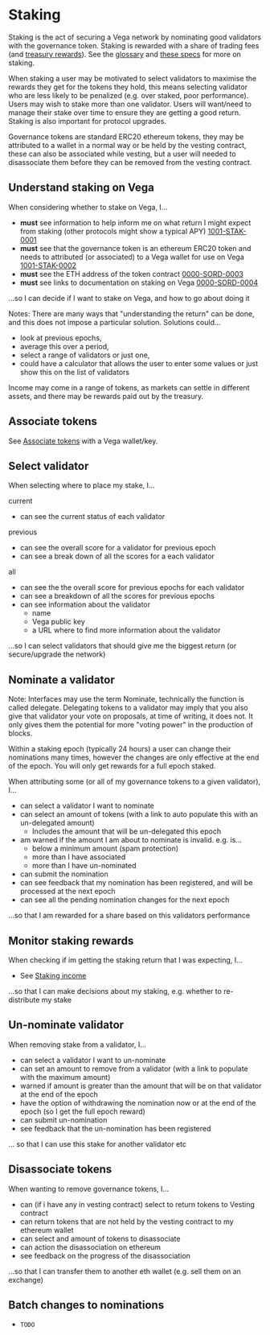 # Staking

Staking is the act of securing a Vega network by nominating good validators with the governance token. Staking is rewarded with a share of trading fees (and [treasury rewards](../0056-REWA-rewards_overview.md)). See the [glossary](../glossaries/staking-and-governance.md) and [these specs](../protocol#delegation-staking-and-rewards) for more on staking.

When staking a user may be motivated to select validators to maximise the rewards they get for the tokens they hold, this means selecting validator who are less likely to be penalized (e.g. over staked, poor performance). Users may wish to stake more than one validator. Users will want/need to manage their stake over time to ensure they are getting a good return. Staking is also important for protocol upgrades.

Governance tokens are standard ERC20 ethereum tokens, they may be attributed to a wallet in a normal way or be held by the vesting contract, these can also be associated while vesting, but a user will needed to disassociate them before they can be removed from the vesting contract.

## Understand staking on Vega
When considering whether to stake on Vega, I...

- **must** see information to help inform me on what return I might expect from staking (other protocols might show a typical APY) [1001-STAK-0001](#1001-STAK-0001 "1001-STAK-0001")
- **must** see that the governance token is an ethereum ERC20 token and needs to attributed (or associated) to a Vega wallet for use on Vega [1001-STAK-0002](#1001-STAK-0002 "1001-STAK-0002")  
- **must** see the ETH address of the token contract [0000-SORD-0003](#0000-SORD-0003 "0000-SORD-0003") 
- **must** see links to documentation on staking on Vega [0000-SORD-0004](#0000-SORD-0004 "0000-SORD-0004") 

...so I can decide if I want to stake on Vega, and how to go about doing it

Notes: There are many ways that "understanding the return" can be done, and this does not impose a particular solution. Solutions could...
- look at previous epochs, 
- average this over a period, 
- select a range of validators or just one, 
- could have a calculator that allows the user to enter some values or just show this on the list of validators 
  
Income may come in a range of tokens, as markets can settle in different assets, and there may be rewards paid out by the treasury.

## Associate tokens
See [Associate tokens](./1000-ASSO-associate.md) with a Vega wallet/key.

## Select validator
When selecting where to place my stake, I...

current
- can see the current status of each validator 

previous 
- can see the overall score for a validator for previous epoch 
- can see a break down of all the scores for a each validator

all
- can see the the overall score for previous epochs for each validator
- can see a breakdown of all the scores for previous epochs
- can see information about the validator
  - name
  - Vega public key
  - a URL where to find more information about the validator

...so I can select validators that should give me the biggest return (or secure/upgrade the network)

## Nominate a validator
Note: Interfaces may use the term Nominate, technically the function is called delegate. Delegating tokens to a validator may imply that you also give that validator your vote on proposals, at time of writing, it does not. It only gives them the potential for more "voting power" in the production of blocks.

Within a staking epoch (typically 24 hours) a user can change their nominations many times, however the changes are only effective at the end of the epoch. You will only get rewards for a full epoch staked.

When attributing some (or all of my governance tokens to a given validator), I...

- can select a validator I want to nominate
- can select an amount of tokens (with a link to auto populate this with an un-delegated amount)
  - Includes the amount that will be un-delegated this epoch
- am warned if the amount I am about to nominate is invalid. e.g. is...
  - below a minimum amount (spam protection)
  - more than I have associated
  - more than I have un-nominated
- can submit the nomination
- can see feedback that my nomination has been registered, and will be processed at the next epoch
- can see all the pending nomination changes for the next epoch

...so that I am rewarded for a share based on this validators performance

## Monitor staking rewards
When checking if im getting the staking return that I was expecting, I... 

- See [Staking income](./1002-INCO-income.md)

...so that I can make decisions about my staking, e.g. whether to re-distribute my stake

## Un-nominate validator

When removing stake from a validator, I...

- can select a validator I want to un-nominate
- can set an amount to remove from a validator (with a link to populate with the maximum amount)
- warned if amount is greater than the amount that will be on that validator at the end of the epoch
- have the option of withdrawing the nomination now or at the end of the epoch (so I get the full epoch reward)
- can submit un-nomination
- see feedback that the un-nomination has been registered

... so that I can use this stake for another validator etc

## Disassociate tokens

When wanting to remove governance tokens, I...

- can (if i have any in vesting contract) select to return tokens to Vesting contract
- can return tokens that are not held by the vesting contract to my ethereum wallet
- can select and amount of tokens to disassociate 
- can action the disassociation on ethereum
- see feedback on the progress of the disassociation 

...so that I can transfer them to another eth wallet (e.g. sell them on an exchange)

## Batch changes to nominations
- `TODO`